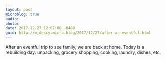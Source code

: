 ```yaml
---
layout: post
microblog: true
audio: 
photo: 
date: 2017-12-27 12:07:08 -0400
guid: http://mjdescy.micro.blog/2017/12/27/after-an-eventful.html
---
```

After an eventful trip to see family, we are back at home. Today is a rebuilding day: unpacking, grocery shopping, cooking, laundry, dishes, etc.
